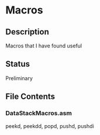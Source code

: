 # Macros
## Description
Macros that I have found useful
## Status
Preliminary
## File Contents
### DataStackMacros.asm
peekd, peekdd, popd, pushd, pushdi
